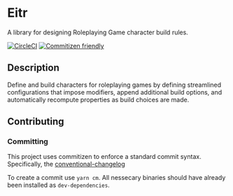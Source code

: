 # Eitr

A library for designing Roleplaying Game character build rules.

[![CircleCI](https://circleci.com/gh/Krustal/eitr.svg?style=svg)](https://circleci.com/gh/Krustal/eitr)
[![Commitizen friendly](https://img.shields.io/badge/commitizen-friendly-brightgreen.svg)](http://commitizen.github.io/cz-cli/)

## Description

Define and build characters for roleplaying games by defining streamlined
configurations that impose modifiers, append additional build options, and
automatically recompute properties as build choices are made.

## Contributing

### Committing

This project uses commitizen to enforce a standard commit syntax. Specifically, the [conventional-changelog](https://github.com/ajoslin/conventional-changelog)

To create a commit use `yarn cm`. All nessecary binaries should have already been installed as `dev-dependencies`.
